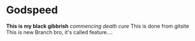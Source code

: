 # Godspeed
**This is my black gibbrish**
*commencing death cure*
This is done from gitsite  
This is new Branch bro, it's called feature....  